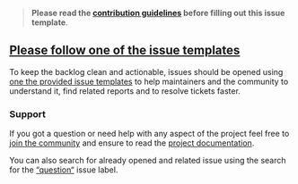 <!-- Click on the "Preview" tab to render the instructions in a more readable format -->

> **Please read the [contribution guidelines](https://github.com/arcticicestudio/arctic-ocean-fractal/blob/develop/CONTRIBUTING.md) before filling out this issue template**.

## [Please follow one of the issue templates](https://github.com/arcticicestudio/arctic-ocean-fractal/issues/new/choose)

To keep the backlog clean and actionable, issues should be opened using [one the provided issue templates](https://github.com/arcticicestudio/arctic-ocean-fractal/issues/new/choose) to help maintainers and the community to understand it, find related reports and to resolve tickets faster.

### Support

If you got a question or need help with any aspect of the project feel free to [join the community](https://spectrum.chat/arcticicestudio) and ensure to read the [project documentation](https://github.com/arcticicestudio/arctic-ocean-fractal/blob/develop/README.md).

You can also search for already opened and related issue using the search for the [“question“](https://github.com/arcticicestudio/arctic-ocean-fractal/labels/type-question) issue label.
